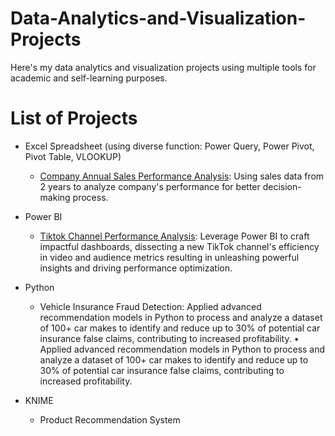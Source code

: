 # Data-Analytics-and-Visualization-Projects
Here's my data analytics and visualization projects using multiple tools for academic and self-learning purposes. 

# List of Projects
- Excel Spreadsheet (using diverse function: Power Query, Power Pivot, Pivot Table, VLOOKUP)
    - [Company Annual Sales Performance Analysis](https://github.com/thunguyen232/Data-Analytics-and-Visualization-Projects/tree/main/Sales-Performance-project): Using sales data from 2 years to analyze company's performance for better decision-making process. 
    
- Power BI
    - [Tiktok Channel Performance Analysis](https://github.com/thunguyen232/Data-Analytics-and-Visualization-Projects/tree/main/Tiktok-Channel-Performance-project): Leverage Power BI to craft impactful dashboards, dissecting a new TikTok channel's efficiency in video and audience metrics resulting in unleashing powerful insights and driving performance optimization. 

- Python
    -  Vehicle Insurance Fraud Detection: Applied advanced recommendation models in Python to process and analyze a dataset of 100+ car makes to identify and reduce up to 30% of potential car insurance false claims, contributing to increased profitability.
•	Applied advanced recommendation models in Python to process and analyze a dataset of 100+ car makes to identify and reduce up to 30% of potential car insurance false claims, contributing to increased profitability.


- KNIME
    - Product Recommendation System